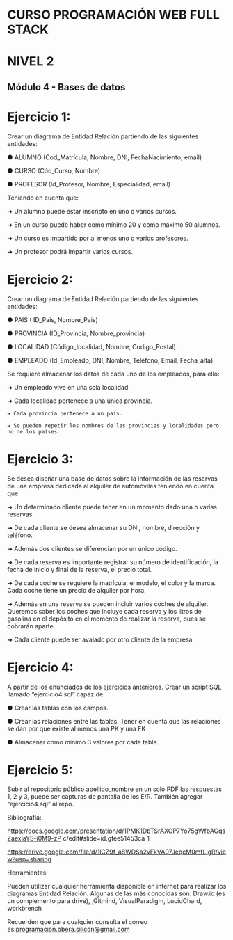 # CURSO PROGRAMACIÓN WEB FULL STACK

# NIVEL 2

## Módulo 4 - Bases de datos

# Ejercicio 1:

Crear un diagrama de Entidad Relación partiendo de las siguientes entidades:

● ALUMNO (Cod_Matrícula, Nombre, DNI, FechaNacimiento, email)

● CURSO (Cód_Curso, Nombre)

● PROFESOR (Id_Profesor, Nombre, Especialidad, email)

Teniendo en cuenta que:

➔ Un alumno puede estar inscripto en uno o varios cursos.

➔ En un curso puede haber como mínimo 20 y como máximo 50 alumnos.

➔ Un curso es impartido por al menos uno o varios profesores.

➔ Un profesor podrá impartir varios cursos.

# Ejercicio 2:

Crear un diagrama de Entidad Relación partiendo de las siguientes entidades:

● PAIS ( ID_Pais, Nombre_Pais)

● PROVINCIA (ID_Provincia, Nombre_provincia)

● LOCALIDAD (Código_localidad, Nombre, Codigo_Postal)

● EMPLEADO (Id_Empleado, DNI, Nombre, Teléfono, Email, Fecha_alta)

Se requiere almacenar los datos de cada uno de los empleados, para ello:

➔ Un empleado vive en una sola localidad.

➔ Cada localidad pertenece a una única provincia.


```
➔ Cada provincia pertenece a un país.

➔ Se pueden repetir los nombres de las provincias y localidades pero no de los países.
```
# Ejercicio 3:

Se desea diseñar una base de datos sobre la información de las reservas de una empresa
dedicada al alquiler de automóviles teniendo en cuenta que:

➔ Un determinado cliente puede tener en un momento dado una o varias reservas.

➔ De cada cliente se desea almacenar su DNI, nombre, dirección y teléfono.

➔ Además dos clientes se diferencian por un único código.

➔ De cada reserva es importante registrar su número de identificación, la fecha de inicio
y final de la reserva, el precio total.

➔ De cada coche se requiere la matrícula, el modelo, el color y la marca. Cada coche tiene
un precio de alquiler por hora.

➔ Además en una reserva se pueden incluir varios coches de alquiler. Queremos saber los
coches que incluye cada reserva y los litros de gasolina en el depósito en el momento
de realizar la reserva, pues se cobrarán aparte.

➔ Cada cliente puede ser avalado por otro cliente de la empresa.

# Ejercicio 4:

A partir de los enunciados de los ejercicios anteriores. Crear un script SQL llamado
“ejercicio4.sql” capaz de:

● Crear las tablas con los campos.

● Crear las relaciones entre las tablas. Tener en cuenta que las relaciones se dan por que
existe al menos una PK y una FK

● Almacenar como mínimo 3 valores por cada tabla.

# Ejercicio 5:

Subir al repositorio público apellido_nombre en un solo PDF las respuestas 1, 2 y 3, puede ser
capturas de pantalla de los E/R. También agregar “ejercicio4.sql” al repo.


Bibliografía:

https://docs.google.com/presentation/d/1PMK1DbTSrAXOP7Yo75gWfbAGqsZaexiaYS-i0M9-zP
c/edit#slide=id.gfee51453ca_1_

https://drive.google.com/file/d/1lCZ9f_a8WDSa2vFkVA07JeqcM0mfLlgR/view?usp=sharing

Herramientas:

Pueden utilizar cualquier herramienta disponible en internet para realizar los diagramas
Entidad Relación. Algunas de las más conocidas son: Draw.io (es un complemento para drive),
,Gitmind, VisualParadigm, LucidChard, workbrench

Recuerden que para cualquier consulta el correo es:programacion.obera.silicon@gmail.com
